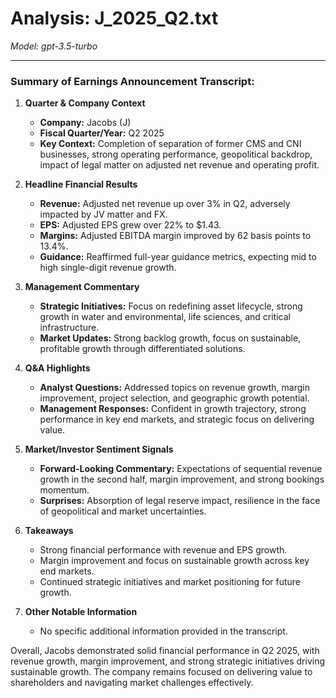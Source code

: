 # Analysis: J_2025_Q2.txt

*Model: gpt-3.5-turbo*

---

### Summary of Earnings Announcement Transcript:

1. **Quarter & Company Context**
   - **Company:** Jacobs (J)
   - **Fiscal Quarter/Year:** Q2 2025
   - **Key Context:** Completion of separation of former CMS and CNI businesses, strong operating performance, geopolitical backdrop, impact of legal matter on adjusted net revenue and operating profit.

2. **Headline Financial Results**
   - **Revenue:** Adjusted net revenue up over 3% in Q2, adversely impacted by JV matter and FX.
   - **EPS:** Adjusted EPS grew over 22% to $1.43.
   - **Margins:** Adjusted EBITDA margin improved by 62 basis points to 13.4%.
   - **Guidance:** Reaffirmed full-year guidance metrics, expecting mid to high single-digit revenue growth.

3. **Management Commentary**
   - **Strategic Initiatives:** Focus on redefining asset lifecycle, strong growth in water and environmental, life sciences, and critical infrastructure.
   - **Market Updates:** Strong backlog growth, focus on sustainable, profitable growth through differentiated solutions.

4. **Q&A Highlights**
   - **Analyst Questions:** Addressed topics on revenue growth, margin improvement, project selection, and geographic growth potential.
   - **Management Responses:** Confident in growth trajectory, strong performance in key end markets, and strategic focus on delivering value.

5. **Market/Investor Sentiment Signals**
   - **Forward-Looking Commentary:** Expectations of sequential revenue growth in the second half, margin improvement, and strong bookings momentum.
   - **Surprises:** Absorption of legal reserve impact, resilience in the face of geopolitical and market uncertainties.

6. **Takeaways**
   - Strong financial performance with revenue and EPS growth.
   - Margin improvement and focus on sustainable growth across key end markets.
   - Continued strategic initiatives and market positioning for future growth.

7. **Other Notable Information**
   - No specific additional information provided in the transcript.

Overall, Jacobs demonstrated solid financial performance in Q2 2025, with revenue growth, margin improvement, and strong strategic initiatives driving sustainable growth. The company remains focused on delivering value to shareholders and navigating market challenges effectively.